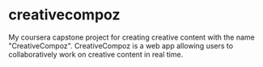 # creativecompoz
My coursera capstone project for creating creative content with the name "CreativeCompoz".
CreativeCompoz is a web app allowing users to collaboratively work on creative content in real time.
